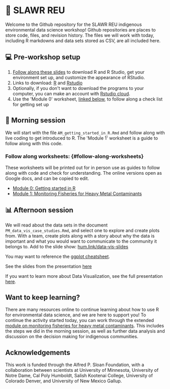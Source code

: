 # 🌱 SLAWR REU

Welcome to the Github repository for the SLAWR REU indigenous environmental data science workshop! Github repositories are places to store code, files, and revision history. The files we will work with today, including R markdowns and data sets stored as CSV, are all included here.

## 💻 Pre-workshop setup

1.  [Follow along these slides](https://www.canva.com/design/DAGq6pZ7BrA/92e9_nEvKlqxDAIsPV7l3Q/view?utm_content=DAGq6pZ7BrA&utm_campaign=designshare&utm_medium=link2&utm_source=uniquelinks&utlId=h3fa4c59111) to download R and R Studio, get your environment set up, and customize the appearance of RStudio.
2.  Links to download: [R](https://cran.r-project.org/) and [Rstudio](https://posit.co/download/rstudio-desktop/)
3. Optionally, if you don't want to download the programs to your computer, you can make an account with [Rstudio cloud](https://rstudio.cloud/). 
4.  Use the 'Module 0' worksheet, [linked below](#follow-along-worksheets), to follow along a check list for getting set up

## 🎣 Morning session

We will start with the file `AM_getting_started_in_R.Rmd` and follow along with live coding to get introduced to R. The 'Module 1' worksheet is a guide to follow along with this code.

### Follow along worksheets: {#follow-along-worksheets}

These worksheets will be printed out for in person use as guides to follow along with code and check for understanding. The online versions open as Google docs, and can be copied to edit.

-   [Module 0: Getting started in R](https://docs.google.com/document/d/1iAxIsAVO68G-PeDztxGkRANG_rK-606z0iRZoP3Za80/edit?usp=sharing)
-   [Module 1: Monitoring Fisheries for Heavy Metal Contaminants](https://docs.google.com/document/d/1Td4zWCFjbSshEphRP0kEXXZgnxKc5Dty88cdLkfjGVY/edit?usp=sharing)

## 📊 Afternoon session

We will read about the data sets in the document `PM_data_vis_case_studies.Rmd`, and select one to explore and create plots from. With a team, create plots along with a story about why the data is important and what you would want to communicate to the community it belongs to. Add to the slide show: [hum.link/data-vis-slides](https://hum.link/data-vis-slides)

You may want to reference the [ggplot cheatsheet](https://ggplot2.tidyverse.org/).

See the slides from the presentation [here]()

If you want to learn more about Data Visualization, see the full presentation [here](https://www.canva.com/design/DAGHNv0h-Ig/0ylXDx-JgOxk7s8WWMnPYg/view?utm_content=DAGHNv0h-Ig&utm_campaign=designshare&utm_medium=link2&utm_source=uniquelinks&utlId=h59d5ba4ec4). 

## Want to keep learning?

There are many resources online to continue learning about how to use R for environmental data science, and we are here to support you! To continue the activity started today, you can work through the extended [module on monitoring fisheries for heavy metal contaminants](https://indigenousenvdatasci.github.io/MOD1/mod1_intro.html). This includes the steps we did in the morning session, as well as further data analysis and discussion on the decision making for indigenous communities.

## Acknowledgements

This work is funded through the Alfred P. Sloan Foundation, with a collaboration between scientists at University of Minnesota, University of Notre Dame, Cal Poly Humboldt, Salish Kootenai College, University of Colorado Denver, and University of New Mexico Gallup.
